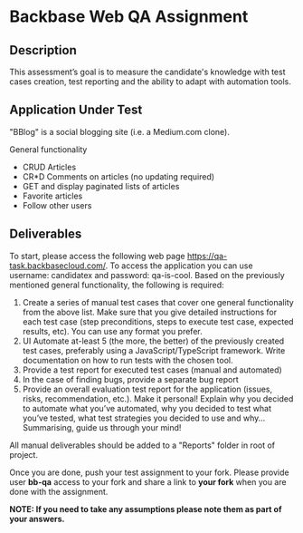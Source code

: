 # Backbase Web QA Assignment

## Description
This assessment’s goal is to measure the candidate's knowledge with test cases creation, test reporting and the ability to adapt with automation tools.

## Application Under Test
"BBlog" is a social blogging site (i.e. a Medium.com clone).

General functionality
- CRUD Articles
- CR*D Comments on articles (no updating required)
- GET and display paginated lists of articles
- Favorite articles
- Follow other users

## Deliverables
To start, please access the following web page https://qa-task.backbasecloud.com/. To access the application you can use username: candidatex and password: qa-is-cool.
Based on the previously mentioned general functionality, the following is required:
1. Create a series of manual test cases that cover one general functionality from the above list. Make sure that you give detailed instructions for each test case (step preconditions, steps to execute test case, expected results, etc). You can use any format you prefer.
2. UI Automate at-least 5 (the more, the better) of the previously created test cases, preferably using a JavaScript/TypeScript framework.
Write documentation on how to run tests with the chosen tool.
3. Provide a test report for executed test cases (manual and automated)
4. In the case of finding bugs, provide a separate bug report
5. Provide an overall evaluation test report for the application (issues, risks, recommendation, etc.). Make it personal! Explain why you decided to automate what you’ve automated, why you decided to test what you’ve tested, what test strategies you decided to use and why... Summarising, guide us through your mind!


All manual deliverables should be added to a "Reports" folder in root of project.

Once you are done, push your test assignment to your fork. Please provide user **bb-qa** access to your fork and share a link to **your fork** when you are done with the assignment.




**NOTE:
If you need to take any assumptions please note them as part of your answers.**
